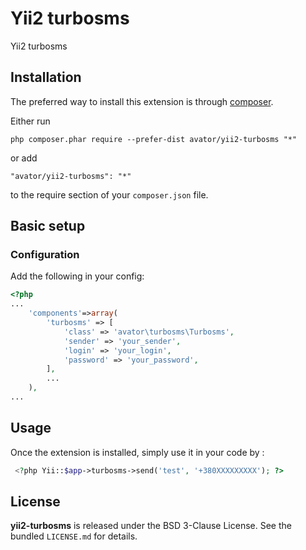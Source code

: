 Yii2 turbosms
=============
Yii2 turbosms

Installation
------------

The preferred way to install this extension is through [composer](http://getcomposer.org/download/).

Either run

```
php composer.phar require --prefer-dist avator/yii2-turbosms "*"
```

or add

```
"avator/yii2-turbosms": "*"
```

to the require section of your `composer.json` file.

## Basic setup

### Configuration

Add the following in your config:

```php
<?php
...
    'components'=>array(
        'turbosms' => [
            'class' => 'avator\turbosms\Turbosms',
            'sender' => 'your_sender',
            'login' => 'your_login',
            'password' => 'your_password',
        ],
        ...
    ),
...
```

Usage
-----

Once the extension is installed, simply use it in your code by  :

```php
 <?php Yii::$app->turbosms->send('test', '+380XXXXXXXXX'); ?>
 ```

## License

**yii2-turbosms** is released under the BSD 3-Clause License. See the bundled `LICENSE.md` for details.
